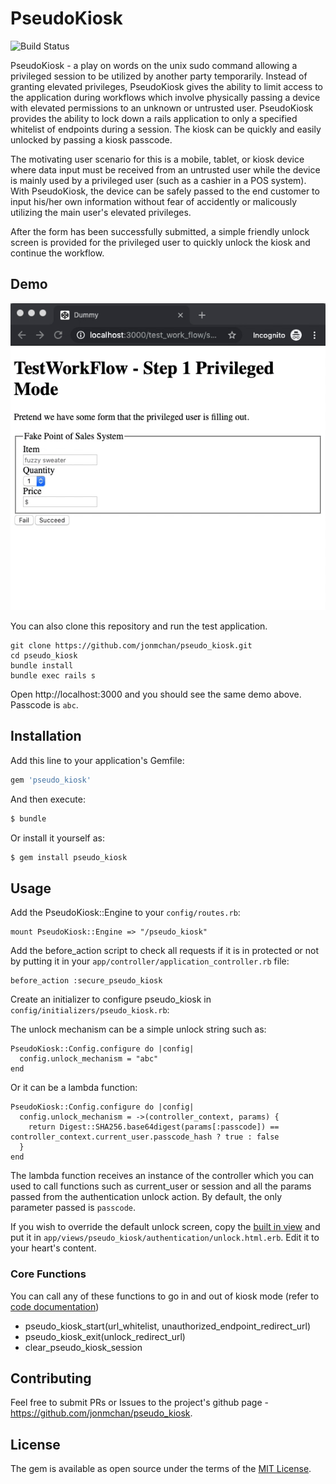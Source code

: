 # PseudoKiosk

![Build Status](https://travis-ci.org/jonmchan/pseudo_kiosk.svg?branch=master)

PseudoKiosk - a play on words on the unix sudo command allowing a privileged session to be utilized by another party temporarily. Instead of granting elevated privileges, PseudoKiosk gives the ability to limit access to the application during workflows which involve physically passing a device with elevated permissions to an unknown or untrusted user. PseudoKiosk provides the ability to lock down a rails application to only a specified whitelist of endpoints during a session. The kiosk can be quickly and easily unlocked by passing a kiosk passcode.

The motivating user scenario for this is a mobile, tablet, or kiosk device where data input must be received from an untrusted user while the device is mainly used by a privileged user (such as a cashier in a POS system). With PseudoKiosk, the device can be safely passed to the end customer to input his/her own information without fear of accidently or malicously utilizing the main user's elevated privileges. 

After the form has been successfully submitted, a simple friendly unlock screen is provided for the privileged user to quickly unlock the kiosk and continue the workflow. 

## Demo

![](doc/pseudo_kiosk_demo.gif)

You can also clone this repository and run the test application.

```
git clone https://github.com/jonmchan/pseudo_kiosk.git
cd pseudo_kiosk
bundle install
bundle exec rails s
```

Open http://localhost:3000 and you should see the same demo above. Passcode is `abc`.


## Installation
Add this line to your application's Gemfile:

```ruby
gem 'pseudo_kiosk'
```

And then execute:
```bash
$ bundle
```

Or install it yourself as:
```bash
$ gem install pseudo_kiosk 
```

## Usage

Add the PseudoKiosk::Engine to your `config/routes.rb`:

```
mount PseudoKiosk::Engine => "/pseudo_kiosk"
```

Add the before_action script to check all requests if it is in protected or not by putting it in your `app/controller/application_controller.rb` file:

```
before_action :secure_pseudo_kiosk
```

Create an initializer to configure pseudo_kiosk in `config/initializers/pseudo_kiosk.rb`:

The unlock mechanism can be a simple unlock string such as:
```
PseudoKiosk::Config.configure do |config|
  config.unlock_mechanism = "abc"
end
```

Or it can be a lambda function:
```
PseudoKiosk::Config.configure do |config|
  config.unlock_mechanism = ->(controller_context, params) {
    return Digest::SHA256.base64digest(params[:passcode]) == controller_context.current_user.passcode_hash ? true : false
  } 
end
```

The lambda function receives an instance of the controller which you can used to call functions such as current_user or session and all the params passed from the authentication unlock action. By default, the only parameter passed is `passcode`.


If you wish to override the default unlock screen, copy the [built in view](https://github.com/jonmchan/pseudo_kiosk/blob/master/app/views/pseudo_kiosk/authentication/unlock.html.erb) and put it in `app/views/pseudo_kiosk/authentication/unlock.html.erb`. Edit it to your heart's content.

### Core Functions

You can call any of these functions to go in and out of kiosk mode (refer to [code documentation](https://github.com/jonmchan/pseudo_kiosk/blob/master/lib/pseudo_kiosk/controller.rb)) 

* pseudo_kiosk_start(url_whitelist, unauthorized_endpoint_redirect_url)
* pseudo_kiosk_exit(unlock_redirect_url)
* clear_pseudo_kiosk_session


## Contributing
Feel free to submit PRs or Issues to the project's github page - https://github.com/jonmchan/pseudo_kiosk.

## License
The gem is available as open source under the terms of the [MIT License](https://opensource.org/licenses/MIT).
